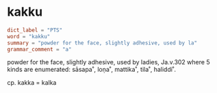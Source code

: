 # kakku

``` toml
dict_label = "PTS"
word = "kakku"
summary = "powder for the face, slightly adhesive, used by la"
grammar_comment = "a"
```

powder for the face, slightly adhesive, used by ladies, Ja.v.302 where 5 kinds are enumerated: sāsapa˚, loṇa˚, mattika˚, tila˚, haliddi˚.

cp. kakka = kalka

